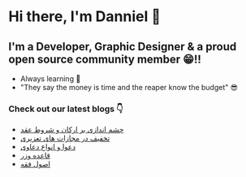 # Hi there, I'm Danniel 👋 

## I'm a Developer, Graphic Designer & a proud open source community member 😁!!

- Always learning 🧐
- "They say the money is time and the reaper know the budget" 😎

### Check out our latest blogs 👇

<!-- BLOG-POST-LIST:START -->
- [چشم اندازی بر ارکان و شروط عقد](https://hesabraslaw.com/blog/%DA%86%D8%B4%D9%85-%D8%A7%D9%86%D8%AF%D8%A7%D8%B2%DB%8C-%D8%A8%D8%B1-%D8%A7%D8%B1%DA%A9%D8%A7%D9%86-%D9%88-%D8%B4%D8%B1%D9%88%D8%B7-%D8%B9%D9%82%D8%AF/)
- [تخفیف در مجازات های تعزیری](https://hesabraslaw.com/blog/%D8%AA%D8%AE%D9%81%DB%8C%D9%81-%D8%AF%D8%B1-%D9%85%D8%AC%D8%A7%D8%B2%D8%A7%D8%AA-%D9%87%D8%A7%DB%8C-%D8%AA%D8%B9%D8%B2%DB%8C%D8%B1%DB%8C/)
- [دعوا و انواع دعاوی](https://hesabraslaw.com/blog/%D8%AF%D8%B9%D9%88%D8%A7-%D9%88-%D8%A7%D9%86%D9%88%D8%A7%D8%B9-%D8%AF%D8%B9%D8%A7%D9%88%DB%8C/)
- [قاعده وزر](https://hesabraslaw.com/blog/%D9%82%D8%A7%D8%B9%D8%AF%D9%87-%D9%88%D8%B2%D8%B1/)
- [اصول فقه](https://hesabraslaw.com/blog/%D8%A7%D8%B5%D9%88%D9%84_%D9%81%D9%82%D9%87/)
<!-- BLOG-POST-LIST:END -->

